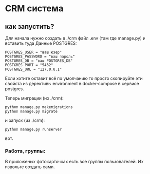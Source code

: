 # CRM система

## как запустить?
Для начала нужно создать в ./crm файл .env (там где manage.py) и вставить туда Данные POSTGRES:
```env
POSTGRES_USER = "ваш юзер"
POSTGRES_PASSWORD = "ваш пароль"
POSTGRES_DB = "ваш POSTGRES_DB"
POSTGRES_PORT = "5432"
POSTGRES_URL = "127.0.0.1"
```
Если хотите оставит всё по умолчанию то просто скопируйте эти свойста из дерективы environment в docker-compose в сервисе postgres.

Теперь миграции (из ./crm):
```commandline
python manage.py makemigrations
python manage.py migrate
```
и запуск (из ./crm):
```commandline
python manage.py runserver
```
вот.
### Работа, группы:
В приложеных фотокарточках есть все группы пользователей. Их извольте создать сами.